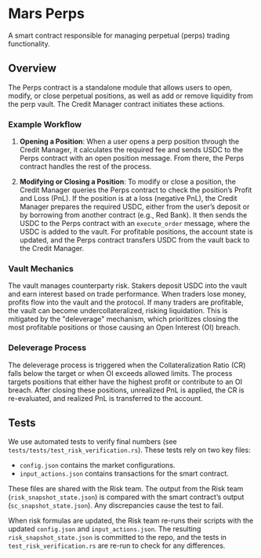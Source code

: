 # Mars Perps

A smart contract responsible for managing perpetual (perps) trading functionality.

## Overview

The Perps contract is a standalone module that allows users to open, modify, or close perpetual positions, as well as add or remove liquidity from the perp vault. The Credit Manager contract initiates these actions.

### Example Workflow

1. **Opening a Position**: When a user opens a perp position through the Credit Manager, it calculates the required fee and sends USDC to the Perps contract with an open position message. From there, the Perps contract handles the rest of the process.

2. **Modifying or Closing a Position**: To modify or close a position, the Credit Manager queries the Perps contract to check the position’s Profit and Loss (PnL). If the position is at a loss (negative PnL), the Credit Manager prepares the required USDC, either from the user’s deposit or by borrowing from another contract (e.g., Red Bank). It then sends the USDC to the Perps contract with an `execute_order` message, where the USDC is added to the vault. For profitable positions, the account state is updated, and the Perps contract transfers USDC from the vault back to the Credit Manager.

### Vault Mechanics

The vault manages counterparty risk. Stakers deposit USDC into the vault and earn interest based on trade performance. When traders lose money, profits flow into the vault and the protocol. If many traders are profitable, the vault can become undercollateralized, risking liquidation. This is mitigated by the "deleverage" mechanism, which prioritizes closing the most profitable positions or those causing an Open Interest (OI) breach.

### Deleverage Process

The deleverage process is triggered when the Collateralization Ratio (CR) falls below the target or when OI exceeds allowed limits. The process targets positions that either have the highest profit or contribute to an OI breach. After closing these positions, unrealized PnL is applied, the CR is re-evaluated, and realized PnL is transferred to the account.

## Tests

We use automated tests to verify final numbers (see `tests/tests/test_risk_verification.rs`). These tests rely on two key files:
- `config.json` contains the market configurations.
- `input_actions.json` contains transactions for the smart contract.

These files are shared with the Risk team. The output from the Risk team (`risk_snapshot_state.json`) is compared with the smart contract’s output (`sc_snapshot_state.json`). Any discrepancies cause the test to fail.

When risk formulas are updated, the Risk team re-runs their scripts with the updated `config.json` and `input_actions.json`. The resulting `risk_snapshot_state.json` is committed to the repo, and the tests in `test_risk_verification.rs` are re-run to check for any differences.
